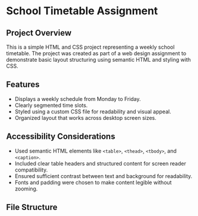 # School Timetable Assignment

## Project Overview
This is a simple HTML and CSS project representing a weekly school timetable. The project was created as part of a web design assignment to demonstrate basic layout structuring using semantic HTML and styling with CSS.

## Features
- Displays a weekly schedule from Monday to Friday.
- Clearly segmented time slots.
- Styled using a custom CSS file for readability and visual appeal.
- Organized layout that works across desktop screen sizes.

## Accessibility Considerations
- Used semantic HTML elements like `<table>`, `<thead>`, `<tbody>`, and `<caption>`.
- Included clear table headers and structured content for screen reader compatibility.
- Ensured sufficient contrast between text and background for readability.
- Fonts and padding were chosen to make content legible without zooming.

## File Structure
